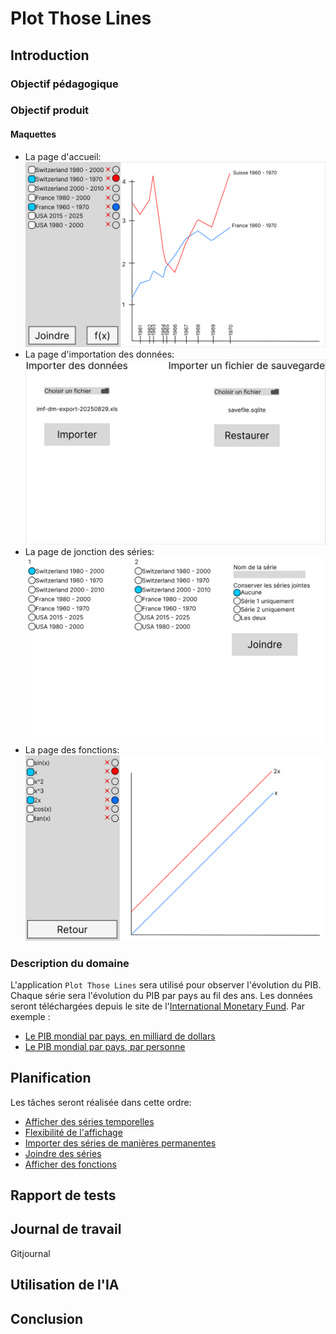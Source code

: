 # Plot Those Lines
## Introduction
### Objectif pédagogique
### Objectif produit
#### Maquettes
- La page d'accueil: 
!["Page d'accueil"](./img/maquette-accueil.png)
- La page d'importation des données:
!["Page d'importation"](./img/maquette-import.png)
- La page de jonction des séries:
!["Page de jonction"](./img/maquette-jonction.png)
- La page des fonctions:
!["Page des fonctions"](./img/maquette-fonction.png)
### Description du domaine
L'application `Plot Those Lines` sera utilisé pour observer l'évolution du PIB. Chaque série sera l'évolution du PIB par pays au fil des ans. Les données seront téléchargées depuis le site de l'[International Monetary Fund](https://imf.org).
Par exemple : 
- [Le PIB mondial par pays, en milliard de dollars](https://www.imf.org/external/datamapper/NGDPD@WEO/OEMDC/ADVEC/WEOWORLD)
- [Le PIB mondial par pays, par personne](https://www.imf.org/external/datamapper/NGDPDPC@WEO/OEMDC/ADVEC/WEOWORLD)

## Planification
Les tâches seront réalisée dans cette ordre:
- [Afficher des séries temporelles](https://github.com/ASETML/PlotThoseLines/issues/1)
- [Flexibilité de l'affichage](https://github.com/ASETML/PlotThoseLines/issues/2)
- [Importer des séries de manières permanentes](https://github.com/ASETML/PlotThoseLines/issues/3)
- [Joindre des séries](https://github.com/ASETML/PlotThoseLines/issues/4)
- [Afficher des fonctions](https://github.com/ASETML/PlotThoseLines/issues/5)

## Rapport de tests
## Journal de travail
Gitjournal
## Utilisation de l'IA
## Conclusion